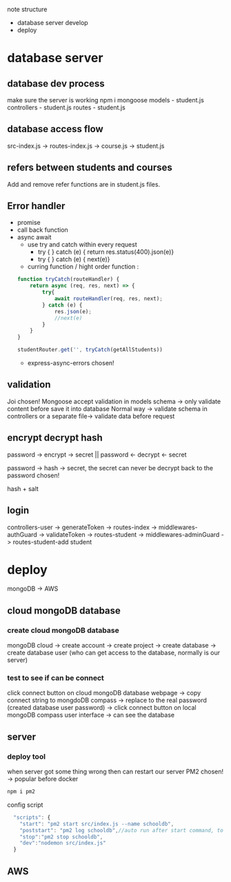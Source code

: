 note structure
- database server develop
- deploy
  
# database server
## database dev process
make sure the server is working
npm i mongoose
models - student.js
controllers - student.js
routes - student.js
## database access flow 
src-index.js -> routes-index.js -> course.js
                                -> student.js

## refers between students and courses
Add and remove refer functions are in student.js files.

## Error handler
* promise
* call back function
* async await
  - use try and catch within every request
    - try { } catch (e) { return res.status(400).json(e)}
    - try { } catch (e) { next(e)}
  - curring function / hight order function : 
  ```js
  function tryCatch(routeHandler) {
      return async (req, res, next) => {
          try{
              await routeHandler(req, res, next);
          } catch (e) {
              res.json(e);
              //next(e)
          }
      }
  }
  ```
  ```js
  studentRouter.get('', tryCatch(getAllStudents))
  ```
  - express-async-errors    chosen!

## validation
Joi chosen!
Mongoose accept validation in models schema -> only validate content before save it into database
Normal way -> validate schema in controllers or a separate file-> validate data before request 

## encrypt decrypt hash

password -> encrypt -> secret
                         ||
password <- decrypt <- secret

password -> hash -> secret, the secret can never be decrypt back to the password  chosen!

hash + salt 


## login

controllers-user -> generateToken -> routes-index -> middlewares-authGuard -> validateToken -> routes-student -> middlewares-adminGuard -> routes-student-add student

# deploy
mongoDB -> AWS
## cloud mongoDB database
### create cloud mongoDB database
mongoDB cloud -> create account -> create project -> create database -> create database user (who can get access to the database, normally is our server) 
### test to see if can be connect
 click connect button on cloud mongoDB database webpage -> copy connect string to mongdoDB compass -> replace <password> to the real password (created database user password) -> click connect button on local mongoDB compass user interface -> can see the database
## server 
### deploy tool
when server got some thing wrong then can restart our server
PM2 chosen! -> popular before docker 
```js
npm i pm2
```
config script
```js
  "scripts": {
    "start": "pm2 start src/index.js --name schooldb",
    "poststart": "pm2 log schooldb",//auto run after start command, to log the start.
    "stop":"pm2 stop schooldb",
    "dev":"nodemon src/index.js"
  }
```
## AWS
